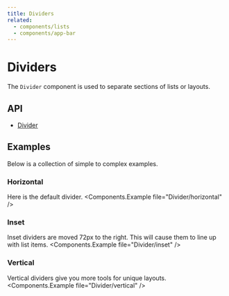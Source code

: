 ```yaml
---
title: Dividers
related:
  - components/lists
  - components/app-bar
---
```


# Dividers

The `Divider` component is used to separate sections of lists or layouts.

## API

- [Divider](/api/Divider/)

## Examples

Below is a collection of simple to complex examples.

### Horizontal

Here is the default divider.
<Components.Example file="Divider/horizontal" />

### Inset

Inset dividers are moved 72px to the right. This will cause them to line up with list items.
<Components.Example file="Divider/inset" />

### Vertical

Vertical dividers give you more tools for unique layouts.
<Components.Example file="Divider/vertical" />
